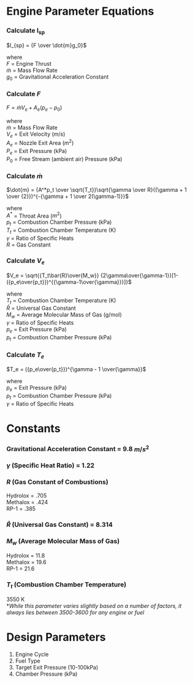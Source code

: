 # Engine Parameter Equations
### Calculate I<sub>sp</sub>

$I_{sp} = {F \over \dot{m}g_0}$

where    
$F$ = Engine Thrust   
$\dot{m}$ = Mass Flow Rate    
$g_0$ = Gravitational Acceleration Constant

### Calculate $F$

$F = \dot{m}V_e + A_e(p_e - p_0)$

where   
$\dot{m}$ = Mass Flow Rate      
$V_e$ = Exit Velocity ($m/s$)   
$A_e$ = Nozzle Exit Area ($m^2$)   
$P_e$ = Exit Pressure (kPa)   
$P_0$ = Free Stream (ambient air) Pressure (kPa)   

### Calculate $\dot{m}$

$\dot{m} = {A^*p_t \over \sqrt{T_t}}\sqrt{\gamma \over R}({\gamma + 1 \over {2}})^{-{\gamma + 1 \over 2(\gamma-1)}}$

where   
$A^*$ = Throat Area ($m^2$)  
$p_t$ = Combustion Chamber Pressure (kPa)   
$T_t$ = Combustion Chamber Temperature (K)    
$\gamma$ = Ratio of Specific Heats  
$R$ = Gas Constant   

### Calculate $V_e$

$V_e = \sqrt{{T_t\bar{R}\over{M_w}} {2\gamma\over{\gamma-1}}[1-({p_e\over{p_t}})^{{\gamma-1\over{\gamma}}}]}$

where    
$T_t$ = Combustion Chamber Temperature (K)   
$\bar{R}$ = Universal Gas Constant   
$M_w$ = Average Molecular Mass of Gas (g/mol)   
$\gamma$ = Ratio of Specific Heats   
$p_e$ = Exit Pressure (kPa)   
$p_t$ = Combustion Chamber Pressure (kPa)   

### Calculate $T_e$   

$T_e = ({p_e\over{p_t}})^{\gamma - 1 \over{\gamma}}$

where   
$p_e$ = Exit Pressure (kPa)   
$p_t$ = Combustion Chamber Pressure (kPa)   
$\gamma$ = Ratio of Specific Heats   

# Constants
### Gravitational Acceleration Constant = 9.8 $m/s^2$

### $\gamma$ (Specific Heat Ratio) = 1.22

### $R$ (Gas Constant of Combustions)
Hydrolox = .705   
Methalox = .424   
RP-1 = .385   

### $\bar{R}$ (Universal Gas Constant) = 8.314

### $M_w$ (Average Molecular Mass of Gas)   
Hydrolox = 11.8    
Methalox = 19.6   
RP-1 = 21.6

### $T_t$ (Combustion Chamber Temperature)
3550 K   
**While this parameter varies slightly based on a number of factors, it always lies between 3500-3600 for any engine or fuel*

# Design Parameters

1. Engine Cycle
2. Fuel Type
3. Target Exit Pressure (10-100kPa)
5. Chamber Pressure (kPa)